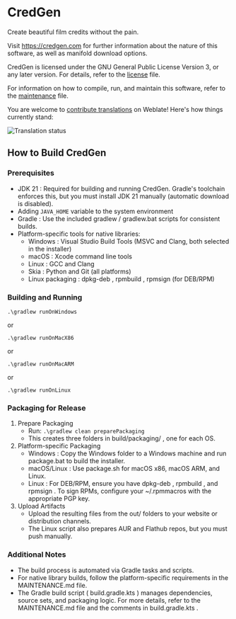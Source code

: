 CredGen
========

Create beautiful film credits without the pain.

Visit https://credgen.com for further information about the nature of this
software, as well as manifold download options.

CredGen is licensed under the GNU General Public License Version 3, or any
later version. For details, refer to the [license](LICENSE) file.

For information on how to compile, run, and maintain this software, refer to the
[maintenance](MAINTENANCE.md) file.

You are welcome to
[contribute translations](https://hosted.weblate.org/engage/credgen/) on
Weblate! Here's how things currently stand:

![Translation status](https://hosted.weblate.org/widgets/credgen/-/multi-auto.svg)


## How to Build CredGen
### Prerequisites
- JDK 21 : Required for building and running CredGen. Gradle's toolchain enforces this, but you must install JDK 21 manually (automatic download is disabled).
- Adding `JAVA_HOME` variable to the system environment
- Gradle : Use the included gradlew / gradlew.bat scripts for consistent builds.
- Platform-specific tools for native libraries:
  - Windows : Visual Studio Build Tools (MSVC and Clang, both selected in the installer)
  - macOS : Xcode command line tools
  - Linux : GCC and Clang
  - Skia : Python and Git (all platforms)
  - Linux packaging : dpkg-deb , rpmbuild , rpmsign (for DEB/RPM)

### Building and Running
```
.\gradlew runOnWindows
```
or
```
.\gradlew runOnMacX86
```
or
```
.\gradlew runOnMacARM
```
or
```
.\gradlew runOnLinux
```

### Packaging for Release
1. Prepare Packaging
   - Run: `.\gradlew clean preparePackaging`
   - This creates three folders in build/packaging/ , one for each OS.
2. Platform-specific Packaging
   - Windows : Copy the Windows folder to a Windows machine and run package.bat to build the installer.
   - macOS/Linux : Use package.sh for macOS x86, macOS ARM, and Linux.
   - Linux : For DEB/RPM, ensure you have dpkg-deb , rpmbuild , and rpmsign . To sign RPMs, configure your ~/.rpmmacros with the appropriate PGP key.
3. Upload Artifacts
   - Upload the resulting files from the out/ folders to your website or distribution channels.
   - The Linux script also prepares AUR and Flathub repos, but you must push manually.
### Additional Notes
- The build process is automated via Gradle tasks and scripts.
- For native library builds, follow the platform-specific requirements in the MAINTENANCE.md file.
- The Gradle build script ( build.gradle.kts ) manages dependencies, source sets, and packaging logic.
For more details, refer to the MAINTENANCE.md file and the comments in build.gradle.kts .
